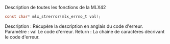 Description de toutes les fonctions de la MLX42 

```c
const char* mlx_strerror(mlx_errno_t val);
```
Description : Récupère la description en anglais du code d'erreur.
Paramètre : val Le code d'erreur.
Return : La chaîne de caractères décrivant le code d'erreur.

